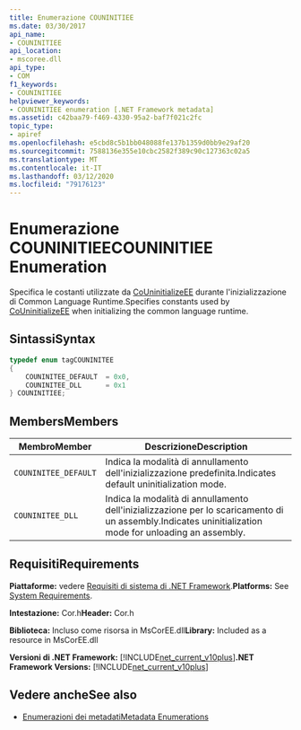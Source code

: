 ```yaml
---
title: Enumerazione COUNINITIEE
ms.date: 03/30/2017
api_name:
- COUNINITIEE
api_location:
- mscoree.dll
api_type:
- COM
f1_keywords:
- COUNINITIEE
helpviewer_keywords:
- COUNINITIEE enumeration [.NET Framework metadata]
ms.assetid: c42baa79-f469-4330-95a2-baf7f021c2fc
topic_type:
- apiref
ms.openlocfilehash: e5cbd8c5b1bb048088fe137b1359d0bb9e29af20
ms.sourcegitcommit: 7588136e355e10cbc2582f389c90c127363c02a5
ms.translationtype: MT
ms.contentlocale: it-IT
ms.lasthandoff: 03/12/2020
ms.locfileid: "79176123"
---
```

# <a name="couninitiee-enumeration"></a><span data-ttu-id="cdc8f-102">Enumerazione COUNINITIEE</span><span class="sxs-lookup"><span data-stu-id="cdc8f-102">COUNINITIEE Enumeration</span></span>
<span data-ttu-id="cdc8f-103">Specifica le costanti utilizzate da [CoUninitializeEE](../../../../docs/framework/unmanaged-api/hosting/couninitializeee-function.md) durante l'inizializzazione di Common Language Runtime.</span><span class="sxs-lookup"><span data-stu-id="cdc8f-103">Specifies constants used by [CoUninitializeEE](../../../../docs/framework/unmanaged-api/hosting/couninitializeee-function.md) when initializing the common language runtime.</span></span>  
  
## <a name="syntax"></a><span data-ttu-id="cdc8f-104">Sintassi</span><span class="sxs-lookup"><span data-stu-id="cdc8f-104">Syntax</span></span>  
  
```cpp  
typedef enum tagCOUNINITEE  
{  
    COUNINITEE_DEFAULT  = 0x0,
    COUNINITEE_DLL      = 0x1  
} COUNINITIEE;  
```  
  
## <a name="members"></a><span data-ttu-id="cdc8f-105">Members</span><span class="sxs-lookup"><span data-stu-id="cdc8f-105">Members</span></span>  
  
|<span data-ttu-id="cdc8f-106">Membro</span><span class="sxs-lookup"><span data-stu-id="cdc8f-106">Member</span></span>|<span data-ttu-id="cdc8f-107">Descrizione</span><span class="sxs-lookup"><span data-stu-id="cdc8f-107">Description</span></span>|  
|------------|-----------------|  
|`COUNINITEE_DEFAULT`|<span data-ttu-id="cdc8f-108">Indica la modalità di annullamento dell'inizializzazione predefinita.</span><span class="sxs-lookup"><span data-stu-id="cdc8f-108">Indicates default uninitialization mode.</span></span>|  
|`COUNINITEE_DLL`|<span data-ttu-id="cdc8f-109">Indica la modalità di annullamento dell'inizializzazione per lo scaricamento di un assembly.</span><span class="sxs-lookup"><span data-stu-id="cdc8f-109">Indicates uninitialization mode for unloading an assembly.</span></span>|  
  
## <a name="requirements"></a><span data-ttu-id="cdc8f-110">Requisiti</span><span class="sxs-lookup"><span data-stu-id="cdc8f-110">Requirements</span></span>  
 <span data-ttu-id="cdc8f-111">**Piattaforme:** vedere [Requisiti di sistema di .NET Framework](../../../../docs/framework/get-started/system-requirements.md).</span><span class="sxs-lookup"><span data-stu-id="cdc8f-111">**Platforms:** See [System Requirements](../../../../docs/framework/get-started/system-requirements.md).</span></span>  
  
 <span data-ttu-id="cdc8f-112">**Intestazione:** Cor.h</span><span class="sxs-lookup"><span data-stu-id="cdc8f-112">**Header:** Cor.h</span></span>  
  
 <span data-ttu-id="cdc8f-113">**Biblioteca:** Incluso come risorsa in MsCorEE.dll</span><span class="sxs-lookup"><span data-stu-id="cdc8f-113">**Library:** Included as a resource in MsCorEE.dll</span></span>  
  
 <span data-ttu-id="cdc8f-114">**Versioni di .NET Framework:** [!INCLUDE[net_current_v10plus](../../../../includes/net-current-v10plus-md.md)]</span><span class="sxs-lookup"><span data-stu-id="cdc8f-114">**.NET Framework Versions:** [!INCLUDE[net_current_v10plus](../../../../includes/net-current-v10plus-md.md)]</span></span>  
  
## <a name="see-also"></a><span data-ttu-id="cdc8f-115">Vedere anche</span><span class="sxs-lookup"><span data-stu-id="cdc8f-115">See also</span></span>

- [<span data-ttu-id="cdc8f-116">Enumerazioni dei metadati</span><span class="sxs-lookup"><span data-stu-id="cdc8f-116">Metadata Enumerations</span></span>](../../../../docs/framework/unmanaged-api/metadata/metadata-enumerations.md)

